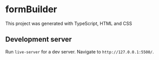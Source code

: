 # formBuilder

This project was generated with TypeScript, HTML and CSS

## Development server

Run `live-server` for a dev server. Navigate to `http://127.0.0.1:5500/`.
